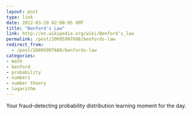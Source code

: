 ```yaml
---
layout: post
type: link
date: 2012-03-29 02:00:05 GMT
title: "Benford's Law"
link: http://en.wikipedia.org/wiki/Benford's_law
permalink: /post/20095997688/benfords-law
redirect_from: 
  - /post/20095997688/benfords-law
categories:
- math
- benford
- probability
- numbers
- number theory
- logarithm
---
```

<p>Your fraud-detecting probability distribution learning moment for the day.</p>

